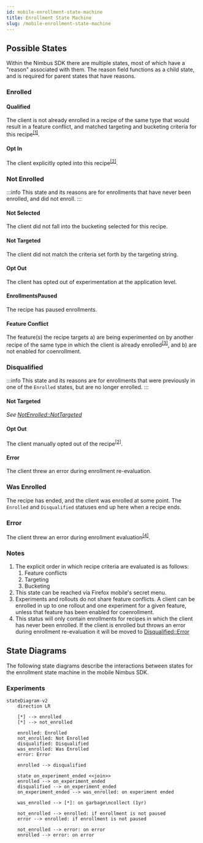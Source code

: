 ```yaml
---
id: mobile-enrollment-state-machine
title: Enrollment State Machine
slug: /mobile-enrollment-state-machine
---
```


## Possible States

Within the Nimbus SDK there are multiple states, most of which have a "reason" associated with them.
The reason field functions as a child state, and is required for parent states that have reasons.

### Enrolled

#### Qualified

The client is not already enrolled in a recipe of the same type that would result in a feature conflict, and matched targeting and bucketing criteria for this recipe<sup><a href="#notes">[1]</a></sup>.

#### Opt In

The client explicitly opted into this recipe<sup><a href="#notes">[2]</a></sup>.

### Not Enrolled

:::info
This state and its reasons are for enrollments that have never been enrolled, and did not enroll.
:::

#### Not Selected

The client did not fall into the bucketing selected for this recipe.

#### Not Targeted

The client did not match the criteria set forth by the targeting string.

#### Opt Out

The client has opted out of experimentation at the application level.

#### EnrollmentsPaused

The recipe has paused enrollments.

#### Feature Conflict

The feature(s) the recipe targets a) are being experimented on by another recipe of the same type in which the client is already enrolled<sup><a href="#notes">[3]</a></sup>, and b) are not enabled for coenrollment.

### Disqualified

:::info
This state and its reasons are for enrollments that were previously in one of the `Enrolled` states, but are no longer enrolled.
:::

#### Not Targeted

_See [NotEnrolled::NotTargeted](#not-targeted)_

#### Opt Out

The client manually opted out of the recipe<sup><a href="#notes">[2]</a></sup>.

#### Error

The client threw an error during enrollment re-evaluation.

### Was Enrolled

The recipe has ended, and the client was enrolled at some point.
The `Enrolled` and `Disqualified` statuses end up here when a recipe ends.

### Error

The client threw an error during enrollment evaluation<sup><a href="#notes">[4]</a></sup>.

### Notes

1. The explicit order in which recipe criteria are evaluated is as follows:
    1. Feature conflicts
    2. Targeting
    3. Bucketing
2. This state can be reached via Firefox mobile's secret menu.
3. Experiments and rollouts do not share feature conflicts.
   A client can be enrolled in up to one rollout and one experiment for a given feature, unless that feature has been enabled for coenrollment.
4. This status will only contain enrollments for recipes in which the client has never been enrolled.
   If the client is enrolled but throws an error during enrollment re-evaluation it will be moved to [Disqualified::Error](#error)

## State Diagrams

The following state diagrams describe the interactions between states for the enrollment state machine in the mobile Nimbus SDK.

### Experiments
```mermaid
stateDiagram-v2
    direction LR

    [*] --> enrolled
    [*] --> not_enrolled

    enrolled: Enrolled
    not_enrolled: Not Enrolled
    disqualified: Disqualified
    was_enrolled: Was Enrolled
    error: Error

    enrolled --> disqualified

    state on_experiment_ended <<join>>
    enrolled --> on_experiment_ended
    disqualified --> on_experiment_ended
    on_experiment_ended --> was_enrolled: on experiment ended

    was_enrolled --> [*]: on garbage\ncollect (1yr)

    not_enrolled --> enrolled: if enrollment is not paused
    error --> enrolled: if enrollment is not paused

    not_enrolled --> error: on error
    enrolled --> error: on error
```

